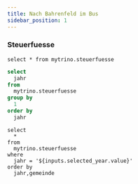 ```yaml
---
title: Nach Bahrenfeld im Bus
sidebar_position: 1
---
```


### Steuerfuesse

```my_query
select * from mytrino.steuerfuesse
```
<DataTable data={my_query} />

<DataTable data={my_query} rows=150>
   <Column id=jahr title="Jahr" fmt='###0' />
   <Column id=gemeinde />
   <Column id=steuerfuss_in_prozent />
</DataTable>


```sql unique_years
select 
  jahr 
from 
  mytrino.steuerfuesse 
group by 
  1
order by 
  jahr
```

<Dropdown
    name=selected_year
    data={unique_years}
    value=jahr
    title="Select a year"
    noDefault=true
/>

```my_query_filtered_by_year
select 
  * 
from 
  mytrino.steuerfuesse
where
  jahr = '${inputs.selected_year.value}'
order by
  jahr,gemeinde
```

<DataTable data={my_query_filtered_by_year} rows=all>
   <Column id=jahr title="Jahr" fmt='###0' />
   <Column id=gemeinde />
   <Column id=steuerfuss_in_prozent />
</DataTable>